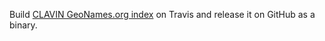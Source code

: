 Build [CLAVIN GeoNames.org index](https://github.com/Berico-Technologies/CLAVIN) on Travis and release it on GitHub as a binary.

